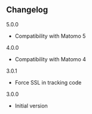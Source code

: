 ## Changelog

5.0.0
- Compatibility with Matomo 5

4.0.0
 - Compatibility with Matomo 4

3.0.1
 - Force SSL in tracking code
 
3.0.0 
 - Initial version
